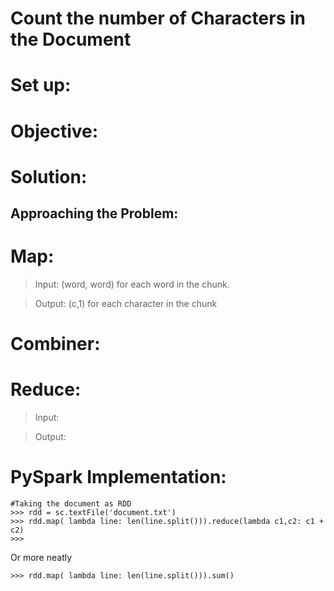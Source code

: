# **Count the number of Characters in the Document**

# **Set up:**

# **Objective:**

# **Solution:**
## **Approaching the Problem:**

# **Map:**
>Input: (word, word) for each word in the chunk.

>Output: (c,1) for each character in the chunk
# **Combiner:**

# **Reduce:**
>Input:

>Output:

# PySpark Implementation:
```
#Taking the document as RDD
>>> rdd = sc.textFile('document.txt')
>>> rdd.map( lambda line: len(line.split())).reduce(lambda c1,c2: c1 + c2)
>>>
```
Or more neatly
```
>>> rdd.map( lambda line: len(line.split())).sum()
```